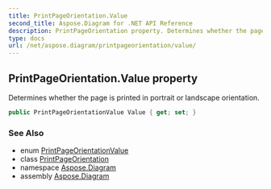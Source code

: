 ```yaml
---
title: PrintPageOrientation.Value
second_title: Aspose.Diagram for .NET API Reference
description: PrintPageOrientation property. Determines whether the page is printed in portrait or landscape orientation
type: docs
url: /net/aspose.diagram/printpageorientation/value/
---
```

## PrintPageOrientation.Value property

Determines whether the page is printed in portrait or landscape orientation.

```csharp
public PrintPageOrientationValue Value { get; set; }
```

### See Also

* enum [PrintPageOrientationValue](../../printpageorientationvalue/)
* class [PrintPageOrientation](../)
* namespace [Aspose.Diagram](../../printpageorientation/)
* assembly [Aspose.Diagram](../../../)


